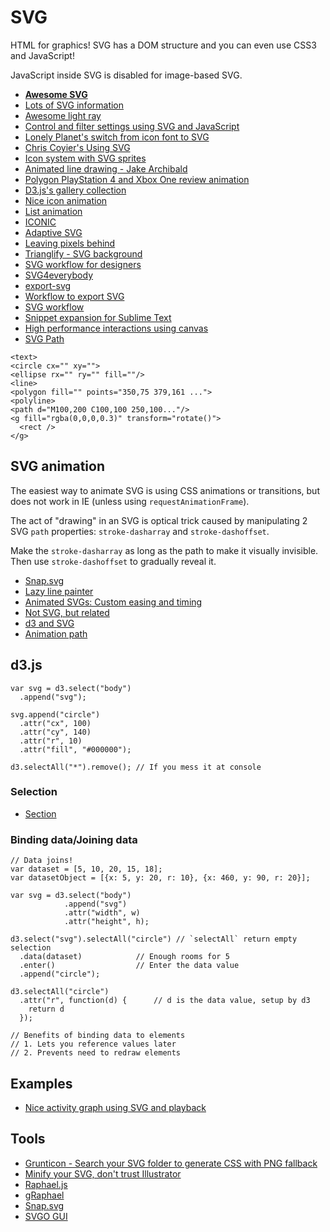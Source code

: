 # SVG

HTML for graphics! SVG has a DOM structure and you can even use CSS3 and JavaScript!

JavaScript inside SVG is disabled for image-based SVG.

* [**Awesome SVG**](https://github.com/willianjusten/awesome-svg)
* [Lots of SVG information](http://css-tricks.com/mega-list-svg-information/)
* [Awesome light ray](http://ncase.github.io/sight-and-light/)
* [Control and filter settings using SVG and JavaScript](http://selfiecity.net/selfiexploratory/)
* [Lonely Planet's switch from icon font to SVG](http://ianfeather.co.uk/ten-reasons-we-switched-from-an-icon-font-to-svg/)
* [Chris Coyier's Using SVG](http://css-tricks.com/using-svg/)
* [Icon system with SVG sprites](http://css-tricks.com/svg-sprites-use-better-icon-fonts/)
* [Animated line drawing - Jake Archibald](http://jakearchibald.com/2013/animated-line-drawing-svg/)
* [Polygon PlayStation 4 and Xbox One review animation](http://product.voxmedia.com/2013/11/25/5426880/polygon-feature-design-svg-animations-for-fun-and-profit)
* [D3.js's gallery collection](https://github.com/mbostock/d3/wiki/Gallery#wiki-collections)
* [Nice icon animation](http://tympanus.net/Development/AnimatedSVGIcons/)
* [List animation](http://tympanus.net/Tutorials/ShapeHoverEffectSVG/index.html)
* [ICONIC](https://useiconic.com)
* [Adaptive SVG](http://w3.eleqtriq.com/2014/02/everything-is-relative-the-art-of-the-adaptive-image/)
* [Leaving pixels behind](https://docs.google.com/presentation/d/1CNQLbqC0krocy_fZrM5fZ-YmQ2JgEADRh3qR6RbOOGk/preview#slide=id.p)
* [Trianglify - SVG background](https://github.com/qrohlf/trianglify)
* [SVG workflow for designers](http://danielmall.com/articles/svg-workflow-for-designers/)
* [SVG4everybody](https://github.com/jonathantneal/svg4everybody)
* [export-svg](https://github.com/mtreik/export-svg)
* [Workflow to export SVG](http://hackingui.com/design/my-workflow-to-export-svgs-out-of-my-photoshop-design-files/)
* [SVG workflow](https://news.layervault.com/stories/28025-ask-dn-switching-from-icon-fonts-to-svg-whats-your-workflow)
* [Snippet expansion for Sublime Text](http://codepen.io/jorgeatgu/blog/svg-snippets)
* [High performance interactions using canvas](http://chairnerd.seatgeek.com/high-performance-map-interactions-using-html5-canvas/)
* [SVG Path](https://github.com/andreaferretti/paths-js)

```
<text>
<circle cx="" xy="">
<ellipse rx="" ry="" fill=""/>
<line>
<polygon fill="" points="350,75 379,161 ...">
<polyline>
<path d="M100,200 C100,100 250,100..."/>
<g fill="rgba(0,0,0,0.3)" transform="rotate()">
  <rect />
</g>
```


## SVG animation

The easiest way to animate SVG is using CSS animations or transitions, but does not work in IE (unless using `requestAnimationFrame`).

The act of "drawing" in an SVG is optical trick caused by manipulating 2 SVG `path` properties: `stroke-dasharray` and `stroke-dashoffset`.

Make the `stroke-dasharray` as long as the path to make it visually invisible. Then use `stroke-dashoffset` to gradually reveal it.

* [Snap.svg](http://snapsvg.io/)
* [Lazy line painter](http://lazylinepainter.info/)
* [Animated SVGs: Custom easing and timing](http://oak.is/thinking/animated-svgs/)
* [Not SVG, but related](http://coding.smashingmagazine.com/2013/03/04/animating-web-gonna-need-bigger-api/)
* [d3 and SVG](http://snips.net/blog/posts/2014/01-10-fast-interactive_prototyping_with_d3_js.html)
* [Animation path](http://blog.legomushroom.com/2014/03/defining-advanced-animation-path/)

## d3.js

```
var svg = d3.select("body")
  .append("svg");

svg.append("circle")
  .attr("cx", 100)
  .attr("cy", 140)
  .attr("r", 10)
  .attr("fill", "#000000");

d3.selectAll("*").remove(); // If you mess it at console
```

### Selection

* [Section](http://bost.ocks.org/mike/selection/)

### Binding data/Joining data

```
// Data joins!
var dataset = [5, 10, 20, 15, 18];
var datasetObject = [{x: 5, y: 20, r: 10}, {x: 460, y: 90, r: 20}];

var svg = d3.select("body")
            .append("svg")
            .attr("width", w)
            .attr("height", h);

d3.select("svg").selectAll("circle") // `selectAll` return empty selection
  .data(dataset) 			// Enough rooms for 5
  .enter()					// Enter the data value
  .append("circle");
  
d3.selectAll("circle")
  .attr("r", function(d) {		// d is the data value, setup by d3
    return d
  });
  
// Benefits of binding data to elements
// 1. Lets you reference values later
// 2. Prevents need to redraw elements
```


## Examples

* [Nice activity graph using SVG and playback](http://well.blogs.nytimes.com/projects/2014/03/accelerometers.html)


## Tools

* [Grunticon - Search your SVG folder to generate CSS with PNG fallback](https://github.com/filamentgroup/grunticon)
* [Minify your SVG, don't trust Illustrator](https://github.com/sindresorhus/grunt-svgmin)
* [Raphael.js](http://raphaeljs.com/)
* [gRaphael](http://g.raphaeljs.com/)
* [Snap.svg](http://snapsvg.io/)
* [SVGO GUI](https://github.com/svg/svgo-gui)